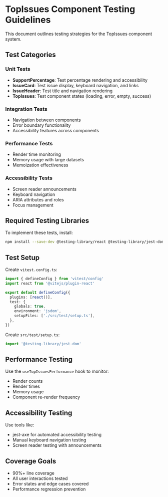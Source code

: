# TopIssues Component Testing Guidelines

This document outlines testing strategies for the TopIssues component system.

## Test Categories

### Unit Tests
- **SupportPercentage**: Test percentage rendering and accessibility
- **IssueCard**: Test issue display, keyboard navigation, and links
- **IssueHeader**: Test title and navigation rendering
- **TopIssues**: Test component states (loading, error, empty, success)

### Integration Tests
- Navigation between components
- Error boundary functionality
- Accessibility features across components

### Performance Tests
- Render time monitoring
- Memory usage with large datasets
- Memoization effectiveness

### Accessibility Tests
- Screen reader announcements
- Keyboard navigation
- ARIA attributes and roles
- Focus management

## Required Testing Libraries

To implement these tests, install:
```bash
npm install --save-dev @testing-library/react @testing-library/jest-dom vitest jsdom
```

## Test Setup

Create `vitest.config.ts`:
```typescript
import { defineConfig } from 'vitest/config'
import react from '@vitejs/plugin-react'

export default defineConfig({
  plugins: [react()],
  test: {
    globals: true,
    environment: 'jsdom',
    setupFiles: ['./src/test/setup.ts'],
  },
})
```

Create `src/test/setup.ts`:
```typescript
import '@testing-library/jest-dom'
```

## Performance Testing

Use the `useTopIssuesPerformance` hook to monitor:
- Render counts
- Render times
- Memory usage
- Component re-render frequency

## Accessibility Testing

Use tools like:
- jest-axe for automated accessibility testing
- Manual keyboard navigation testing
- Screen reader testing with announcements

## Coverage Goals

- 90%+ line coverage
- All user interactions tested
- Error states and edge cases covered
- Performance regression prevention